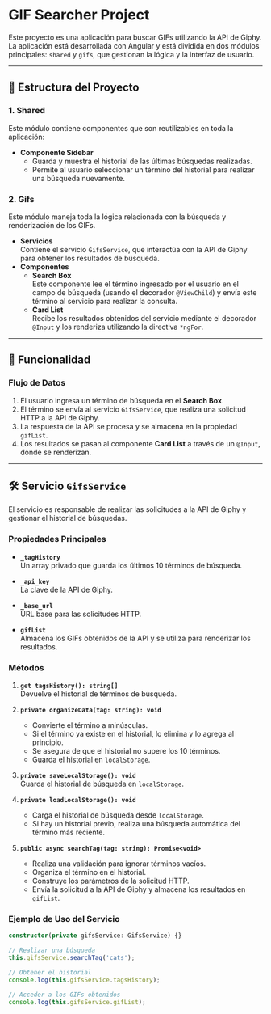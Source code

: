 # GIF Searcher Project

Este proyecto es una aplicación para buscar GIFs utilizando la API de Giphy. La aplicación está desarrollada con Angular y está dividida en dos módulos principales: `shared` y `gifs`, que gestionan la lógica y la interfaz de usuario.

---

## 📂 Estructura del Proyecto

### 1. **Shared**

Este módulo contiene componentes que son reutilizables en toda la aplicación:

- **Componente Sidebar**
  - Guarda y muestra el historial de las últimas búsquedas realizadas.
  - Permite al usuario seleccionar un término del historial para realizar una búsqueda nuevamente.

### 2. **Gifs**

Este módulo maneja toda la lógica relacionada con la búsqueda y renderización de los GIFs.

- **Servicios**  
  Contiene el servicio `GifsService`, que interactúa con la API de Giphy para obtener los resultados de búsqueda.
- **Componentes**
  - **Search Box**  
    Este componente lee el término ingresado por el usuario en el campo de búsqueda (usando el decorador `@ViewChild`) y envía este término al servicio para realizar la consulta.
  - **Card List**  
    Recibe los resultados obtenidos del servicio mediante el decorador `@Input` y los renderiza utilizando la directiva `*ngFor`.

---

## 🚀 Funcionalidad

### Flujo de Datos

1. El usuario ingresa un término de búsqueda en el **Search Box**.
2. El término se envía al servicio `GifsService`, que realiza una solicitud HTTP a la API de Giphy.
3. La respuesta de la API se procesa y se almacena en la propiedad `gifList`.
4. Los resultados se pasan al componente **Card List** a través de un `@Input`, donde se renderizan.

---

## 🛠️ Servicio `GifsService`

El servicio es responsable de realizar las solicitudes a la API de Giphy y gestionar el historial de búsquedas.

### Propiedades Principales

- **`_tagHistory`**  
  Un array privado que guarda los últimos 10 términos de búsqueda.
- **`_api_key`**  
  La clave de la API de Giphy.

- **`_base_url`**  
  URL base para las solicitudes HTTP.

- **`gifList`**  
  Almacena los GIFs obtenidos de la API y se utiliza para renderizar los resultados.

### Métodos

1. **`get tagsHistory(): string[]`**  
   Devuelve el historial de términos de búsqueda.

2. **`private organizeData(tag: string): void`**

   - Convierte el término a minúsculas.
   - Si el término ya existe en el historial, lo elimina y lo agrega al principio.
   - Se asegura de que el historial no supere los 10 términos.
   - Guarda el historial en `localStorage`.

3. **`private saveLocalStorage(): void`**  
   Guarda el historial de búsqueda en `localStorage`.

4. **`private loadLocalStorage(): void`**

   - Carga el historial de búsqueda desde `localStorage`.
   - Si hay un historial previo, realiza una búsqueda automática del término más reciente.

5. **`public async searchTag(tag: string): Promise<void>`**
   - Realiza una validación para ignorar términos vacíos.
   - Organiza el término en el historial.
   - Construye los parámetros de la solicitud HTTP.
   - Envía la solicitud a la API de Giphy y almacena los resultados en `gifList`.

### Ejemplo de Uso del Servicio

```typescript
constructor(private gifsService: GifsService) {}

// Realizar una búsqueda
this.gifsService.searchTag('cats');

// Obtener el historial
console.log(this.gifsService.tagsHistory);

// Acceder a los GIFs obtenidos
console.log(this.gifsService.gifList);
```
